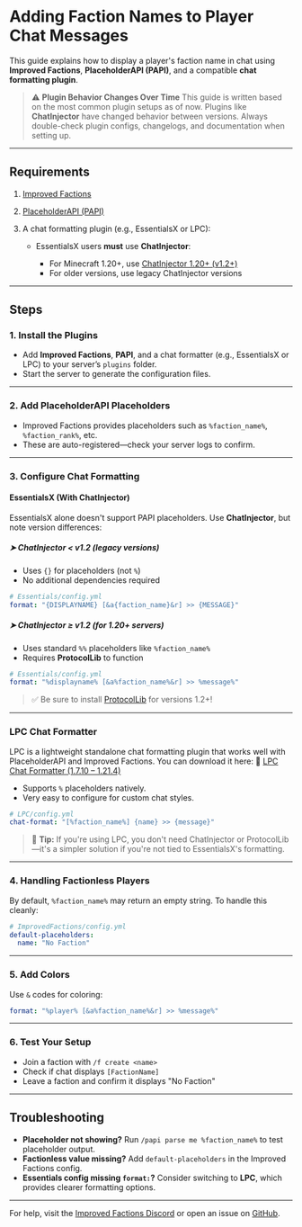 # Adding Faction Names to Player Chat Messages

This guide explains how to display a player's faction name in chat using **Improved Factions**, **PlaceholderAPI (PAPI)**, and a compatible **chat formatting plugin**.

> ⚠️ **Plugin Behavior Changes Over Time**
> This guide is written based on the most common plugin setups as of now. Plugins like **ChatInjector** have changed behavior between versions. Always double-check plugin configs, changelogs, and documentation when setting up.

---

## Requirements

1. [Improved Factions](https://modrinth.com/plugin/improved-factions)
2. [PlaceholderAPI (PAPI)](https://www.spigotmc.org/resources/placeholderapi.6245/)
3. A chat formatting plugin (e.g., EssentialsX or LPC):

   * EssentialsX users **must** use **ChatInjector**:

     * For Minecraft 1.20+, use [ChatInjector 1.20+ (v1.2+)](https://www.spigotmc.org/resources/chatinjector-1-20.81201/)
     * For older versions, use legacy ChatInjector versions

---

## Steps

### 1. Install the Plugins

* Add **Improved Factions**, **PAPI**, and a chat formatter (e.g., EssentialsX or LPC) to your server’s `plugins` folder.
* Start the server to generate the configuration files.

---

### 2. Add PlaceholderAPI Placeholders

* Improved Factions provides placeholders such as `%faction_name%`, `%faction_rank%`, etc.
* These are auto-registered—check your server logs to confirm.

---

### 3. Configure Chat Formatting

#### EssentialsX (With ChatInjector)

EssentialsX alone doesn't support PAPI placeholders. Use **ChatInjector**, but note version differences:

##### ➤ **ChatInjector < v1.2 (legacy versions)**

* Uses `{}` for placeholders (not `%`)
* No additional dependencies required

```yaml
# Essentials/config.yml
format: "{DISPLAYNAME} [&a{faction_name}&r] >> {MESSAGE}"
```

##### ➤ **ChatInjector ≥ v1.2 (for 1.20+ servers)**

* Uses standard `%%` placeholders like `%faction_name%`
* Requires **ProtocolLib** to function

```yaml
# Essentials/config.yml
format: "%displayname% [&a%faction_name%&r] >> %message%"
```

> ✅ Be sure to install [ProtocolLib](https://www.spigotmc.org/resources/protocollib.1997/) for versions 1.2+!

---

### LPC Chat Formatter

LPC is a lightweight standalone chat formatting plugin that works well with PlaceholderAPI and Improved Factions.
You can download it here:
🔗 [LPC Chat Formatter (1.7.10 – 1.21.4)](https://www.spigotmc.org/resources/lpc-chat-formatter-1-7-10-1-21-4.68965/)

* Supports `%` placeholders natively.
* Very easy to configure for custom chat styles.

```yaml
# LPC/config.yml
chat-format: "[%faction_name%] {name} >> {message}"
```

> 📝 **Tip:** If you're using LPC, you don't need ChatInjector or ProtocolLib—it's a simpler solution if you're not tied to EssentialsX's formatting.

---

### 4. Handling Factionless Players

By default, `%faction_name%` may return an empty string. To handle this cleanly:

```yaml
# ImprovedFactions/config.yml
default-placeholders:
  name: "No Faction"
```

---

### 5. Add Colors

Use `&` codes for coloring:

```yaml
format: "%player% [&a%faction_name%&r] >> %message%"
```

---

### 6. Test Your Setup

* Join a faction with `/f create <name>`
* Check if chat displays `[FactionName]`
* Leave a faction and confirm it displays "No Faction"

---

## Troubleshooting

* **Placeholder not showing?**
  Run `/papi parse me %faction_name%` to test placeholder output.
* **Factionless value missing?**
  Add `default-placeholders` in the Improved Factions config.
* **Essentials config missing `format:`?**
  Consider switching to **LPC**, which provides clearer formatting options.

---

For help, visit the [Improved Factions Discord](https://discord.com/invite/VmSbFNZejz) or open an issue on
[GitHub](https://github.com/ToberoCat/ImprovedFactions).
